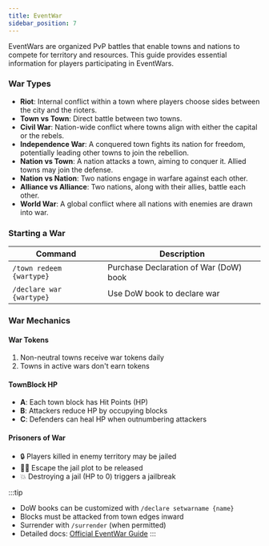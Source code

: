 ```yaml
---
title: EventWar
sidebar_position: 7
---
```


EventWars are organized PvP battles that enable towns and nations to compete for territory and resources. This guide provides essential information for players participating in EventWars.

### War Types

- **Riot**: Internal conflict within a town where players choose sides between the city and the rioters.
- **Town vs Town**: Direct battle between two towns.
- **Civil War**: Nation-wide conflict where towns align with either the capital or the rebels.
- **Independence War**: A conquered town fights its nation for freedom, potentially leading other towns to join the rebellion.
- **Nation vs Town**: A nation attacks a town, aiming to conquer it. Allied towns may join the defense.
- **Nation vs Nation**: Two nations engage in warfare against each other.
- **Alliance vs Alliance**: Two nations, along with their allies, battle each other.
- **World War**: A global conflict where all nations with enemies are drawn into war.

### Starting a War

| Command | Description |
|---------|-------------|
| `/town redeem {wartype}` | Purchase Declaration of War (DoW) book |
| `/declare war {wartype}` | Use DoW book to declare war |

### War Mechanics

#### War Tokens
1. Non-neutral towns receive war tokens daily
2. Towns in active wars don't earn tokens

#### TownBlock HP
- **A**: Each town block has Hit Points (HP)
- **B**: Attackers reduce HP by occupying blocks
- **C**: Defenders can heal HP when outnumbering attackers

#### Prisoners of War
- 🔒 Players killed in enemy territory may be jailed
- 🏃‍♂️ Escape the jail plot to be released
- 💥 Destroying a jail (HP to 0) triggers a jailbreak

:::tip
- DoW books can be customized with `/declare setwarname {name}`
- Blocks must be attacked from town edges inward
- Surrender with `/surrender` (when permitted)
- Detailed docs: [Official EventWar Guide](https://townyadvanced.github.io/eventwar.html)
:::